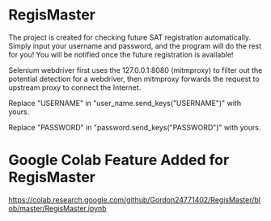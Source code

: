 # RegisMaster
The project is created for checking future SAT registration automatically. Simply input your username and password, and the program will do the rest for you! You will be notified once the future registration is available!

Selenium webdriver first uses the 127.0.0.1:8080 (mitmproxy) to filter out the potential detection for a webdriver, then mitmproxy forwards the request to upstream proxy to connect the Internet.

Replace "USERNAME" in "user_name.send_keys("USERNAME")" with yours.

Replace "PASSWORD" in "password.send_keys("PASSWORD")" with yours.

# Google Colab Feature Added for RegisMaster
https://colab.research.google.com/github/Gordon24771402/RegisMaster/blob/master/RegisMaster.ipynb
